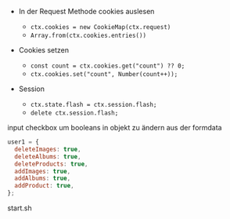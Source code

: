 - In der Request Methode cookies auslesen
  - `ctx.cookies = new CookieMap(ctx.request)`
  - `Array.from(ctx.cookies.entries())`

- Cookies setzen
  - `const count = ctx.cookies.get("count") ?? 0;`
  - `ctx.cookies.set("count", Number(count++));`

- Session
  - `ctx.state.flash = ctx.session.flash;`
  - `delete ctx.session.flash;`

input checkbox um booleans in objekt zu ändern aus der formdata

```javascript
user1 = {
  deleteImages: true,
  deleteAlbums: true,
  deleteProducts: true,
  addImages: true,
  addAlbums: true,
  addProduct: true,
};
```

start.sh
